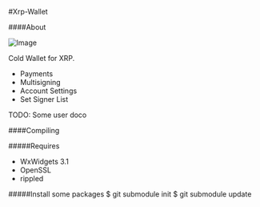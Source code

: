 #Xrp-Wallet

####About

![Image](http://i.imgur.com/r4ks8C2.png "Image")

Cold Wallet for XRP.

* Payments
* Multisigning
* Account Settings
* Set Signer List




TODO: Some user doco


####Compiling

#####Requires

* WxWidgets 3.1
* OpenSSL
* rippled

#####Install some packages
$ git submodule init
$ git submodule update

